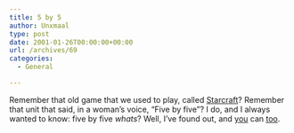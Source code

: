 ```yaml
---
title: 5 by 5
author: Unxmaal
type: post
date: 2001-01-26T00:00:00+00:00
url: /archives/69
categories:
  - General

---
```

Remember that old game that we used to play, called [Starcraft][1]? Remember that unit that said, in a woman&#8217;s voice, &#8220;Five by five&#8221;? I do, and I always wanted to know: five by five _whats_? Well, I&#8217;ve found out, and [you][2] can <A HREF="http://archive.forpilots.com/archive/rec.aviation.piloting/5/msg5840.htm">too</A>.

 [1]: http://www.blizzard.com/worlds-starcraft.shtml
 [2]: http://www.google.com/search?q=cache:www.crosswinds.net/~jennycurtiss/terms.htm+Phrase+Finder+%22five+by+five%22+radio+communications&hl=en